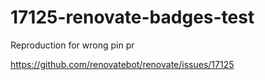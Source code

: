 # 17125-renovate-badges-test

Reproduction for wrong pin pr

https://github.com/renovatebot/renovate/issues/17125
